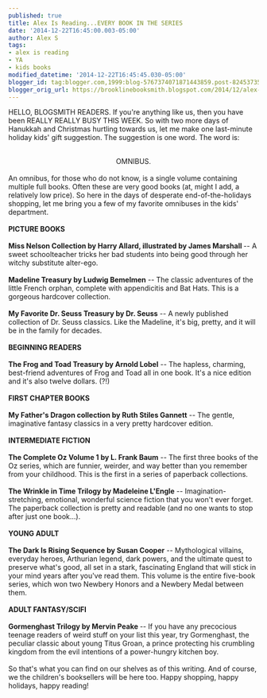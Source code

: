 ```yaml
---
published: true
title: Alex Is Reading...EVERY BOOK IN THE SERIES
date: '2014-12-22T16:45:00.003-05:00'
author: Alex S
tags:
- alex is reading
- YA
- kids books
modified_datetime: '2014-12-22T16:45:45.030-05:00'
blogger_id: tag:blogger.com,1999:blog-5767374071871443859.post-8245373501932198260
blogger_orig_url: https://brooklinebooksmith.blogspot.com/2014/12/alex-is-readingevery-book-in-series.html
---
```


HELLO, BLOGSMITH READERS. If you're anything like us, then you have been REALLY REALLY BUSY THIS WEEK. So with two more days of Hanukkah and Christmas hurtling towards us, let me make one last-minute holiday kids' gift suggestion. The suggestion is one word. The word is:<br /><br /><div style="text-align: center;">OMNIBUS.</div><div style="text-align: center;"><br /></div><div style="text-align: left;">An omnibus, for those who do not know, is a single volume containing multiple full books. Often these are very good books (at, might I add, a relatively low price). So here in the days of desperate end-of-the-holidays shopping, let me bring you a few of my favorite omnibuses in the kids' department.</div><div style="text-align: left;"><br /></div><div style="text-align: left;"><b>PICTURE BOOKS</b></div><div style="text-align: left;"><br /></div><div style="text-align: left;"><b>Miss Nelson Collection by Harry Allard, illustrated by James Marshall </b>-- A sweet schoolteacher tricks her bad students into being good through her witchy substitute alter-ego.</div><div style="text-align: left;"><br /></div><div style="text-align: left;"><b>Madeline Treasury by Ludwig Bemelmen</b> -- The classic adventures of the little French orphan, complete with appendicitis and Bat Hats. This is a gorgeous hardcover collection.</div><div style="text-align: left;"><br /></div><div style="text-align: left;"><b>My Favorite Dr. Seuss Treasury by Dr. Seuss</b> -- A newly published collection of Dr. Seuss classics. Like the Madeline, it's big, pretty, and it will be in the family for decades.</div><div style="text-align: left;"><br /></div><div style="text-align: left;"><b>BEGINNING READERS</b></div><div style="text-align: left;"><br /></div><div style="text-align: left;"><b>The Frog and Toad Treasury by Arnold Lobel</b> -- The hapless, charming, best-friend adventures of Frog and Toad all in one book. It's a nice edition and it's also twelve dollars. (?!)</div><div style="text-align: left;"><br /></div><div style="text-align: left;"><b>FIRST CHAPTER BOOKS</b></div><div style="text-align: left;"><br /></div><div style="text-align: left;"><b>My Father's Dragon collection by Ruth Stiles Gannett</b> -- The gentle, imaginative fantasy classics in a very pretty hardcover edition.</div><div style="text-align: left;"><br /></div><div style="text-align: left;"><b>INTERMEDIATE FICTION</b></div><div style="text-align: left;"><br /></div><div style="text-align: left;"><b>The Complete Oz Volume 1 by L. Frank Baum</b> -- The first three books of the Oz series, which are funnier, weirder, and way better than you remember from your childhood. This is the first in a series of paperback collections.</div><div style="text-align: left;"><br /></div><div style="text-align: left;"><b>The Wrinkle in Time Trilogy by Madeleine L'Engle</b> -- Imagination-stretching, emotional, wonderful science fiction that you won't ever forget. The paperback collection is pretty and readable (and no one wants to stop after just one book...).</div><div style="text-align: left;"><br /></div><div style="text-align: left;"><b>YOUNG ADULT</b></div><div style="text-align: left;"><br /></div><div style="text-align: left;"><b>The Dark Is Rising Sequence by Susan Cooper</b> -- Mythological villains, everyday heroes, Arthurian legend, dark powers, and the ultimate quest to preserve what's good, all set in a stark, fascinating England that will stick in your mind years after you've read them. This volume is the entire five-book series, which won two Newbery Honors and a Newbery Medal between them.<b>&nbsp;</b></div><div style="text-align: left;"><br /></div><div style="text-align: left;"><b>ADULT FANTASY/SCIFI</b></div><div style="text-align: left;"><br /></div><div style="text-align: left;"><b>Gormenghast Trilogy by Mervin Peake<i> </i></b><i>-- </i>If you have any precocious teenage readers of weird stuff on your list this year, try Gormenghast, the peculiar classic about young Titus Groan, a prince protecting his crumbling kingdom from the evil intentions of a power-hungry kitchen boy.</div><div style="text-align: left;"><br /></div>So that's what you can find on our shelves as of this writing. And of course, we the children's booksellers will be here too. Happy shopping, happy holidays, happy reading!